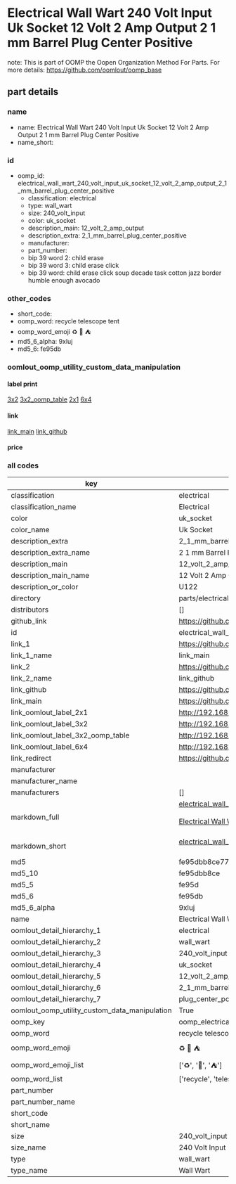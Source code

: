 # Electrical Wall Wart 240 Volt Input Uk Socket 12 Volt 2 Amp Output 2 1 mm Barrel Plug Center Positive  

note: This is part of OOMP the Oopen Organization Method For Parts. For more details: https://github.com/oomlout/oomp_base

##  part details
  







### name
* name: Electrical Wall Wart 240 Volt Input Uk Socket 12 Volt 2 Amp Output 2 1 mm Barrel Plug Center Positive
* name_short: 
### id
* oomp_id: electrical_wall_wart_240_volt_input_uk_socket_12_volt_2_amp_output_2_1_mm_barrel_plug_center_positive
  * classification: electrical
  * type: wall_wart
  * size: 240_volt_input
  * color: uk_socket
  * description_main: 12_volt_2_amp_output
  * description_extra: 2_1_mm_barrel_plug_center_positive
  * manufacturer: 
  * part_number: 
  * bip 39 word 2: child erase
  * bip 39 word 3: child erase click
  * bip 39 word: child erase click soup decade task cotton jazz border humble enough avocado

### other_codes
* short_code: 
* oomp_word: recycle telescope tent
* oomp_word_emoji :recycle: :telescope: :tent:
* md5_6_alpha: 9xluj
* md5_6: fe95db






### oomlout_oomp_utility_custom_data_manipulation
#### label print
[3x2](http://192.168.1.245:1112/?label=oomp%209xluj)
[3x2_oomp_table](http://192.168.1.108:1112/?label=oomp%209xluj)
[2x1](http://192.168.1.242:1112/?label=oomp%209xluj)
[6x4](http://192.168.1.55:1112/?label=oomp%209xluj)    

#### link

[link_main](https://github.com/oomlout/oomlout_oomp_version_1_messy/tree/main/parts/electrical_wall_wart_240_volt_input_uk_socket_12_volt_2_amp_output_2_1_mm_barrel_plug_center_positive) [link_github](https://github.com/oomlout/oomlout_oomp_version_1_messy/tree/main/parts/electrical_wall_wart_240_volt_input_uk_socket_12_volt_2_amp_output_2_1_mm_barrel_plug_center_positive)                             

#### price







### all codes 
| key | value |  
| --- | --- |  
| classification | electrical |  
| classification_name | Electrical |  
| color | uk_socket |  
| color_name | Uk Socket |  
| description_extra | 2_1_mm_barrel_plug_center_positive |  
| description_extra_name | 2 1 mm Barrel Plug Center Positive |  
| description_main | 12_volt_2_amp_output |  
| description_main_name | 12 Volt 2 Amp Output |  
| description_or_color | U122 |  
| directory | parts/electrical_wall_wart_240_volt_input_uk_socket_12_volt_2_amp_output_2_1_mm_barrel_plug_center_positive |  
| distributors | [] |  
| github_link | https://github.com/oomlout/oomlout_oomp_part_src/tree/main/parts/electrical_wall_wart_240_volt_input_uk_socket_12_volt_2_amp_output_2_1_mm_barrel_plug_center_positive |  
| id | electrical_wall_wart_240_volt_input_uk_socket_12_volt_2_amp_output_2_1_mm_barrel_plug_center_positive |  
| link_1 | https://github.com/oomlout/oomlout_oomp_version_1_messy/tree/main/parts/electrical_wall_wart_240_volt_input_uk_socket_12_volt_2_amp_output_2_1_mm_barrel_plug_center_positive |  
| link_1_name | link_main |  
| link_2 | https://github.com/oomlout/oomlout_oomp_version_1_messy/tree/main/parts/electrical_wall_wart_240_volt_input_uk_socket_12_volt_2_amp_output_2_1_mm_barrel_plug_center_positive |  
| link_2_name | link_github |  
| link_github | https://github.com/oomlout/oomlout_oomp_version_1_messy/tree/main/parts/electrical_wall_wart_240_volt_input_uk_socket_12_volt_2_amp_output_2_1_mm_barrel_plug_center_positive |  
| link_main | https://github.com/oomlout/oomlout_oomp_version_1_messy/tree/main/parts/electrical_wall_wart_240_volt_input_uk_socket_12_volt_2_amp_output_2_1_mm_barrel_plug_center_positive |  
| link_oomlout_label_2x1 | http://192.168.1.242:1112/?label=oomp%209xluj |  
| link_oomlout_label_3x2 | http://192.168.1.245:1112/?label=oomp%209xluj |  
| link_oomlout_label_3x2_oomp_table | http://192.168.1.108:1112/?label=oomp%209xluj |  
| link_oomlout_label_6x4 | http://192.168.1.55:1112/?label=oomp%209xluj |  
| link_redirect | https://github.com/oomlout/oomlout_oomp_version_1_messy/tree/main/parts/electrical_wall_wart_240_volt_input_uk_socket_12_volt_2_amp_output_2_1_mm_barrel_plug_center_positive |  
| manufacturer |  |  
| manufacturer_name |  |  
| manufacturers | [] |  
| markdown_full | [electrical_wall_wart_240_volt_input_uk_socket_12_volt_2_amp_output_2_1_mm_barrel_plug_center_positive](none)<br>[](none)<br>[Electrical Wall Wart 240 Volt Input Uk Socket 12 Volt 2 Amp Output 2 1 Mm Barrel Plug Center Positive](none)<br><br> |  
| markdown_short | [electrical_wall_wart_240_volt_input_uk_socket_12_volt_2_amp_output_2_1_mm_barrel_plug_center_positive](none)<br><br> |  
| md5 | fe95dbb8ce77661b781c4cfe5553193f |  
| md5_10 | fe95dbb8ce |  
| md5_5 | fe95d |  
| md5_6 | fe95db |  
| md5_6_alpha | 9xluj |  
| name | Electrical Wall Wart 240 Volt Input Uk Socket 12 Volt 2 Amp Output 2 1 mm Barrel Plug Center Positive |  
| oomlout_detail_hierarchy_1 | electrical |  
| oomlout_detail_hierarchy_2 | wall_wart |  
| oomlout_detail_hierarchy_3 | 240_volt_input |  
| oomlout_detail_hierarchy_4 | uk_socket |  
| oomlout_detail_hierarchy_5 | 12_volt_2_amp_output |  
| oomlout_detail_hierarchy_6 | 2_1_mm_barrel |  
| oomlout_detail_hierarchy_7 | plug_center_positive |  
| oomlout_oomp_utility_custom_data_manipulation | True |  
| oomp_key | oomp_electrical_wall_wart_240_volt_input_uk_socket_12_volt_2_amp_output_2_1_mm_barrel_plug_center_positive |  
| oomp_word | recycle telescope tent |  
| oomp_word_emoji | :recycle: :telescope: :tent: |  
| oomp_word_emoji_list | [':recycle:', ':telescope:', ':tent:'] |  
| oomp_word_list | ['recycle', 'telescope', 'tent'] |  
| part_number |  |  
| part_number_name |  |  
| short_code |  |  
| short_name |  |  
| size | 240_volt_input |  
| size_name | 240 Volt Input |  
| type | wall_wart |  
| type_name | Wall Wart |  
